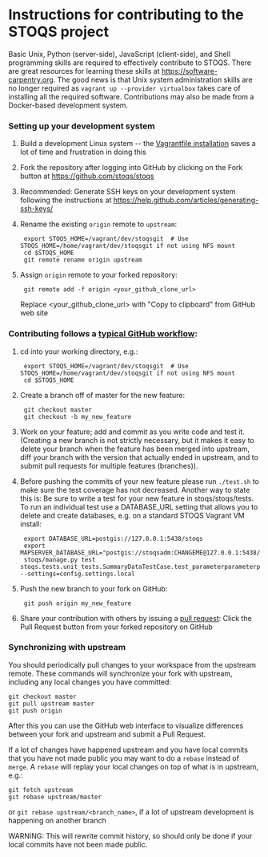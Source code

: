 Instructions for contributing to the STOQS project
==================================================

Basic Unix, Python (server-side), JavaScript (client-side), and Shell programming skills 
are required to effectively contribute to STOQS.  There are great resources for learning these 
skills at https://software-carpentry.org.  The good news is that Unix system administration 
skills are no longer required as `vagrant up --provider virtualbox` takes care of 
installing all the required software.  Contributions may also be made from a Docker-based
development system.

### Setting up your development system
 
1. Build a development Linux system -- the [Vagrantfile installation](README.md#getting-started-with-a-stoqs-development-system)
   saves a lot of time and frustration in doing this

2. Fork the repository after logging into GitHub by clicking on the Fork button at 
   https://github.com/stoqs/stoqs

3. Recommended: Generate SSH keys on your development system following the instructions at 
   https://help.github.com/articles/generating-ssh-keys/

4. Rename the existing `origin` remote to `upstream`:

        export STOQS_HOME=/vagrant/dev/stoqsgit  # Use STOQS_HOME=/home/vagrant/dev/stoqsgit if not using NFS mount
        cd $STOQS_HOME
        git remote rename origin upstream

5. Assign `origin` remote to your forked repository:

        git remote add -f origin <your_github_clone_url>

   Replace \<your_github_clone_url\> with "Copy to clipboard" from GitHub web site

### Contributing follows a [typical GitHub workflow](https://guides.github.com/introduction/flow/):

1. cd into your working directory, e.g.:

        export STOQS_HOME=/vagrant/dev/stoqsgit  # Use STOQS_HOME=/home/vagrant/dev/stoqsgit if not using NFS mount
        cd $STOQS_HOME

2. Create a branch off of master for the new feature: 

        git checkout master
        git checkout -b my_new_feature

3. Work on your feature; add and commit as you write code and test it. (Creating a new 
   branch is not strictly necessary, but it makes it easy to delete your branch when 
   the feature has been merged into upstream, diff your branch with the version that 
   actually ended in upstream, and to submit pull requests for multiple features (branches)).

4. Before pushing the commits of your new feature please run `./test.sh` to make sure 
   the test coverage has not decreased.  Another way to state this is: Be sure to write 
   a test for your new feature in stoqs/stoqs/tests. To run an individual test use a
   DATABASE_URL setting that allows you to delete and create databases, e.g. on a
   standard STOQS Vagrant VM install:

        export DATABASE_URL=postgis://127.0.0.1:5438/stoqs
        export MAPSERVER_DATABASE_URL="postgis://stoqsadm:CHANGEME@127.0.0.1:5438/stoqs"
        stoqs/manage.py test stoqs.tests.unit_tests.SummaryDataTestCase.test_parameterparameterplot1 --settings=config.settings.local

5. Push the new branch to your fork on GitHub:

        git push origin my_new_feature

6. Share your contribution with others by issuing a 
   [pull request](https://help.github.com/articles/using-pull-requests/): Click the 
   Pull Request button from your forked repository on GitHub

### Synchronizing with upstream

You should periodically pull changes to your workspace from the upstream remote.  These 
commands will synchronize your fork with upstream, including any local changes you have
committed:

    git checkout master
    git pull upstream master
    git push origin

After this you can use the GitHub web interface to visualize differences between your 
fork and upstream and submit a Pull Request.

If a lot of changes have happened upstream and you have local commits that you have 
not made public you may want to do a `rebase` instead of `merge`.  A `rebase` will 
replay your local changes on top of what is in upstream, e.g.:

    git fetch upstream
    git rebase upstream/master

or 
    `git rebase upstream/<branch_name>`, if a lot of upstream development is happening on another branch 

WARNING: This will rewrite commit history, so should only be done if your local commits 
have not been made public.

